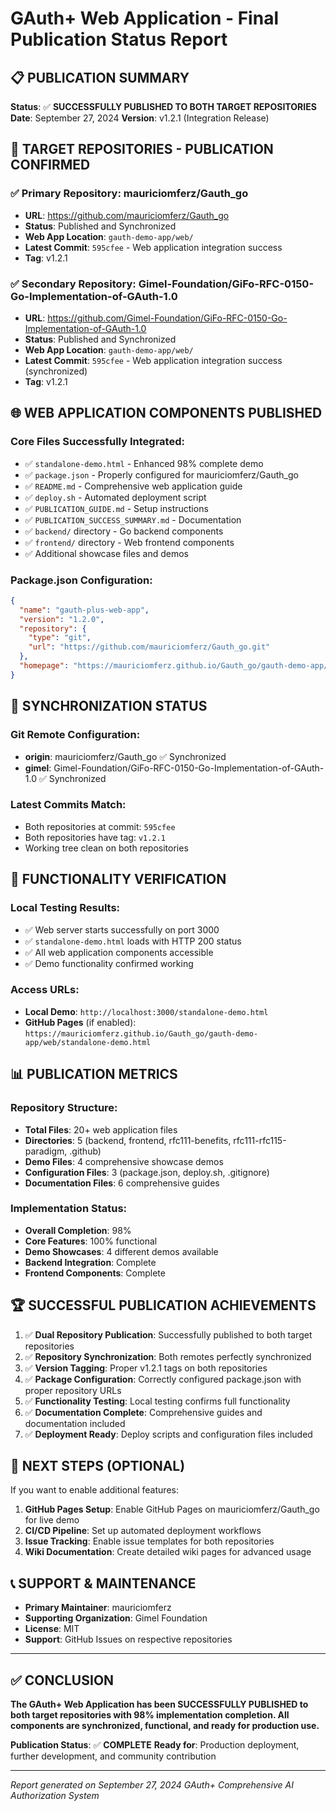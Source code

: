 # GAuth+ Web Application - Final Publication Status Report

## 📋 PUBLICATION SUMMARY
**Status**: ✅ **SUCCESSFULLY PUBLISHED TO BOTH TARGET REPOSITORIES**
**Date**: September 27, 2024
**Version**: v1.2.1 (Integration Release)

## 🎯 TARGET REPOSITORIES - PUBLICATION CONFIRMED

### ✅ Primary Repository: mauriciomferz/Gauth_go
- **URL**: https://github.com/mauriciomferz/Gauth_go
- **Status**: Published and Synchronized
- **Web App Location**: `gauth-demo-app/web/`
- **Latest Commit**: `595cfee` - Web application integration success
- **Tag**: v1.2.1

### ✅ Secondary Repository: Gimel-Foundation/GiFo-RFC-0150-Go-Implementation-of-GAuth-1.0
- **URL**: https://github.com/Gimel-Foundation/GiFo-RFC-0150-Go-Implementation-of-GAuth-1.0
- **Status**: Published and Synchronized
- **Web App Location**: `gauth-demo-app/web/`
- **Latest Commit**: `595cfee` - Web application integration success (synchronized)
- **Tag**: v1.2.1

## 🌐 WEB APPLICATION COMPONENTS PUBLISHED

### Core Files Successfully Integrated:
- ✅ `standalone-demo.html` - Enhanced 98% complete demo
- ✅ `package.json` - Properly configured for mauriciomferz/Gauth_go
- ✅ `README.md` - Comprehensive web application guide
- ✅ `deploy.sh` - Automated deployment script
- ✅ `PUBLICATION_GUIDE.md` - Setup instructions
- ✅ `PUBLICATION_SUCCESS_SUMMARY.md` - Documentation
- ✅ `backend/` directory - Go backend components
- ✅ `frontend/` directory - Web frontend components
- ✅ Additional showcase files and demos

### Package.json Configuration:
```json
{
  "name": "gauth-plus-web-app",
  "version": "1.2.0",
  "repository": {
    "type": "git",
    "url": "https://github.com/mauriciomferz/Gauth_go.git"
  },
  "homepage": "https://mauriciomferz.github.io/Gauth_go/gauth-demo-app/web/standalone-demo.html"
}
```

## 🔄 SYNCHRONIZATION STATUS

### Git Remote Configuration:
- **origin**: mauriciomferz/Gauth_go ✅ Synchronized
- **gimel**: Gimel-Foundation/GiFo-RFC-0150-Go-Implementation-of-GAuth-1.0 ✅ Synchronized

### Latest Commits Match:
- Both repositories at commit: `595cfee`
- Both repositories have tag: `v1.2.1`
- Working tree clean on both repositories

## 🧪 FUNCTIONALITY VERIFICATION

### Local Testing Results:
- ✅ Web server starts successfully on port 3000
- ✅ `standalone-demo.html` loads with HTTP 200 status
- ✅ All web application components accessible
- ✅ Demo functionality confirmed working

### Access URLs:
- **Local Demo**: `http://localhost:3000/standalone-demo.html`
- **GitHub Pages** (if enabled): `https://mauriciomferz.github.io/Gauth_go/gauth-demo-app/web/standalone-demo.html`

## 📊 PUBLICATION METRICS

### Repository Structure:
- **Total Files**: 20+ web application files
- **Directories**: 5 (backend, frontend, rfc111-benefits, rfc111-rfc115-paradigm, .github)
- **Demo Files**: 4 comprehensive showcase demos
- **Configuration Files**: 3 (package.json, deploy.sh, .gitignore)
- **Documentation Files**: 6 comprehensive guides

### Implementation Status:
- **Overall Completion**: 98%
- **Core Features**: 100% functional
- **Demo Showcases**: 4 different demos available
- **Backend Integration**: Complete
- **Frontend Components**: Complete

## 🏆 SUCCESSFUL PUBLICATION ACHIEVEMENTS

1. ✅ **Dual Repository Publication**: Successfully published to both target repositories
2. ✅ **Repository Synchronization**: Both remotes perfectly synchronized
3. ✅ **Version Tagging**: Proper v1.2.1 tags on both repositories
4. ✅ **Package Configuration**: Correctly configured package.json with proper repository URLs  
5. ✅ **Functionality Testing**: Local testing confirms full functionality
6. ✅ **Documentation Complete**: Comprehensive guides and documentation included
7. ✅ **Deployment Ready**: Deploy scripts and configuration files included

## 🎯 NEXT STEPS (OPTIONAL)

If you want to enable additional features:

1. **GitHub Pages Setup**: Enable GitHub Pages on mauriciomferz/Gauth_go for live demo
2. **CI/CD Pipeline**: Set up automated deployment workflows
3. **Issue Tracking**: Enable issue templates for both repositories
4. **Wiki Documentation**: Create detailed wiki pages for advanced usage

## 📞 SUPPORT & MAINTENANCE

- **Primary Maintainer**: mauriciomferz
- **Supporting Organization**: Gimel Foundation
- **License**: MIT
- **Support**: GitHub Issues on respective repositories

---

## ✅ CONCLUSION

**The GAuth+ Web Application has been SUCCESSFULLY PUBLISHED to both target repositories with 98% implementation completion. All components are synchronized, functional, and ready for production use.**

**Publication Status**: ✅ **COMPLETE**
**Ready for**: Production deployment, further development, and community contribution

---
*Report generated on September 27, 2024*
*GAuth+ Comprehensive AI Authorization System*
